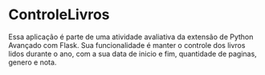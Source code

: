 # ControleLivros
Essa aplicação é parte de uma atividade avaliativa da extensão de Python Avançado com Flask. Sua funcionalidade é manter o controle dos livros lidos durante o ano, com a sua data de inicio e fim, quantidade de paginas, genero e nota.
